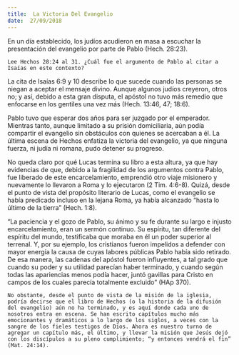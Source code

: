 ```yaml
---
title:  La Victoria Del Evangelio
date:  27/09/2018
---
```


En un día establecido, los judíos acudieron en masa a escuchar la presentación del evangelio por parte de Pablo (Hech. 28:23).

`Lee Hechos 28:24 al 31. ¿Cuál fue el argumento de Pablo al citar a Isaías en este contexto?`

La cita de Isaías 6:9 y 10 describe lo que sucede cuando las personas se niegan a aceptar el mensaje divino. Aunque algunos judíos creyeron, otros no; y así, debido a esta gran disputa, el apóstol no tuvo más remedio que enfocarse en los gentiles una vez más (Hech. 13:46, 47; 18:6).

Pablo tuvo que esperar dos años para ser juzgado por el emperador. Mientras tanto, aunque limitado a su prisión domiciliaria, aún podía compartir el evangelio sin obstáculos con quienes se acercaban a él. La última escena de Hechos enfatiza la victoria del evangelio, ya que ninguna fuerza, ni judía ni romana, pudo detener su progreso.

No queda claro por qué Lucas termina su libro a esta altura, ya que hay evidencias de que, debido a la fragilidad de los argumentos contra Pablo, fue liberado de este encarcelamiento, emprendió otro viaje misionero y nuevamente lo llevaron a Roma y lo ejecutaron (2 Tim. 4:6-8). Quizá, desde el punto de vista del propósito literario de Lucas, como el evangelio se había predicado incluso en la lejana Roma, ya había alcanzado “hasta lo último de la tierra” (Hech. 1:8).

“La paciencia y el gozo de Pablo, su ánimo y su fe durante su largo e injusto encarcelamiento, eran un sermón continuo. Su espíritu, tan diferente del espíritu del mundo, testificaba que moraba en él un poder superior al terrenal. Y, por su ejemplo, los cristianos fueron impelidos a defender con mayor energía la causa de cuyas labores públicas Pablo había sido retirado. De esa manera, las cadenas del apóstol fueron influyentes, a tal grado que cuando su poder y su utilidad parecían haber terminado, y cuando según todas las apariencias menos podía hacer, juntó gavillas para Cristo en campos de los cuales parecía totalmente excluido” (HAp 370).

`No obstante, desde el punto de vista de la misión de la iglesia, podría decirse que el libro de Hechos (o la historia de la difusión del evangelio) aún no ha terminado, y es aquí donde cada uno de nosotros entra en escena. Se han escrito capítulos mucho más emocionantes y dramáticos a lo largo de los siglos, a veces con la sangre de los fieles testigos de Dios. Ahora es nuestro turno de agregar un capítulo más, el último, y llevar la misión que Jesús dejó con los discípulos a su pleno cumplimiento; “y entonces vendrá el fin” (Mat. 24:14).`